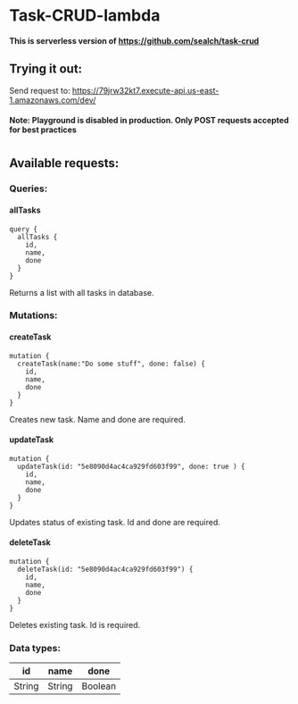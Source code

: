 # Task-CRUD-lambda
#### This is serverless version of https://github.com/sealch/task-crud

## Trying it out:

Send request to: https://79jrw32kt7.execute-api.us-east-1.amazonaws.com/dev/
#### Note: Playground is disabled in production. Only POST requests accepted for best practices

#

## Available requests:
### Queries:
#### allTasks

```
query {
  allTasks {
    id,
    name,
    done
  }
}
```
Returns a list with all tasks in database.

### Mutations:
#### createTask

```
mutation {
  createTask(name:"Do some stuff", done: false) {
    id,
    name,
    done
  }
}
```
Creates new task. Name and done are required.

#### updateTask

```
mutation {
  updateTask(id: "5e8090d4ac4ca929fd603f99", done: true ) {
    id,
    name,
    done
  }
}
```
Updates status of existing task. Id and done are required.

#### deleteTask

```
mutation {
  deleteTask(id: "5e8090d4ac4ca929fd603f99") {
    id,
    name,
    done
  }
}
```
Deletes existing task. Id is required.

### Data types:
| id | name |  done |
| ------ | ------ | ------ |
| String | String | Boolean |
